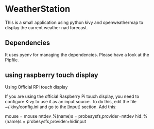# WeatherStation

This is a small application using python kivy and openweathermap to display the current weather nad forecast. 

## Dependencies

It uses pyenv for managing the dependencies. Please have a look at the Pipfile.

## using raspberry touch display

Using Official RPi touch display

If you are using the official Raspberry Pi touch display, you need to configure Kivy to use it as an input source. To do this, edit the file ~/.kivy/config.ini and go to the [input] section. Add this:

mouse = mouse
mtdev_%(name)s = probesysfs,provider=mtdev
hid_%(name)s = probesysfs,provider=hidinput
